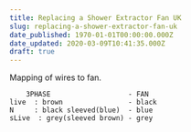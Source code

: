 ```yaml
---
title: Replacing a Shower Extractor Fan UK
slug: replacing-a-shower-extractor-fan-uk
date_published: 1970-01-01T00:00:00.000Z
date_updated: 2020-03-09T10:41:35.000Z
draft: true
---
```


Mapping of wires to fan.

    
        3PHASE                   - FAN
    live  : brown                - black
    N     : black sleeved(blue)  - blue
    sLive  : grey(sleeved brown) - grey
